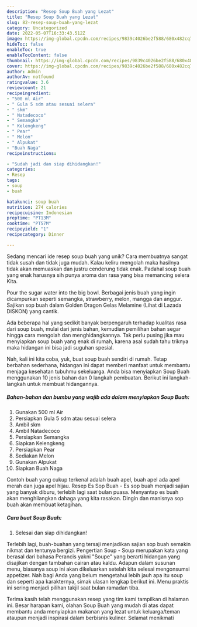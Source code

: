 ```yaml
---
description: "Resep Soup Buah yang Lezat"
title: "Resep Soup Buah yang Lezat"
slug: 82-resep-soup-buah-yang-lezat
category: Uncategorized
date: 2022-05-07T16:33:43.512Z
image: https://img-global.cpcdn.com/recipes/9839c4026be2f588/680x482cq70/soup-buah-foto-resep-utama.jpg
hideToc: false
enableToc: true
enableTocContent: false
thumbnail: https://img-global.cpcdn.com/recipes/9839c4026be2f588/680x482cq70/soup-buah-foto-resep-utama.jpg
cover: https://img-global.cpcdn.com/recipes/9839c4026be2f588/680x482cq70/soup-buah-foto-resep-utama.jpg
author: Admin
authorAv: notfound
ratingvalue: 3.6
reviewcount: 21
recipeingredient:
- "500 ml Air"
- " Gula 5 sdm atau sesuai selera"
- " skm"
- " Natadecoco"
- " Semangka"
- " Kelengkeng"
- " Pear"
- " Melon"
- " Alpukat"
- "Buah Naga"
recipeinstructions:

- "Sudah jadi dan siap dihidangkan!"
categories:
- Resep
tags:
- soup
- buah

katakunci: soup buah 
nutrition: 274 calories
recipecuisine: Indonesian
preptime: "PT13M"
cooktime: "PT57M"
recipeyield: "1"
recipecategory: Dinner

---
```





Sedang mencari ide resep soup buah yang unik? Cara membuatnya sangat tidak susah dan tidak juga mudah. Kalau keliru mengolah maka hasilnya tidak akan memuaskan dan justru cenderung tidak enak. Padahal soup buah yang enak harusnya sih punya aroma dan rasa yang bisa memancing selera Kita.





Pour the sugar water into the big bowl. Berbagai jenis buah yang ingin dicampurkan seperti semangka, strawberry, melon, mangga dan anggur. Sajikan sop buah dalam Golden Dragon Gelas Melamine (Lihat di Lazada DISKON) yang cantik.

Ada beberapa hal yang sedikit banyak berpengaruh terhadap kualitas rasa dari soup buah, mulai dari jenis bahan, kemudian pemilihan bahan segar hingga cara mengolah dan menghidangkannya. Tak perlu pusing jika mau menyiapkan soup buah yang enak di rumah, karena asal sudah tahu triknya maka hidangan ini bisa jadi suguhan spesial.






Nah, kali ini kita coba, yuk, buat soup buah sendiri di rumah. Tetap berbahan sederhana, hidangan ini dapat memberi manfaat untuk membantu menjaga kesehatan tubuhmu sekeluarga. Anda bisa menyiapkan Soup Buah menggunakan 10 jenis bahan dan 0 langkah pembuatan. Berikut ini langkah-langkah untuk membuat hidangannya.

<!--inarticleads1-->

##### Bahan-bahan dan bumbu yang wajib ada dalam menyiapkan Soup Buah:

1. Gunakan 500 ml Air
1. Persiapkan  Gula 5 sdm atau sesuai selera
1. Ambil  skm
1. Ambil  Natadecoco
1. Persiapkan  Semangka
1. Siapkan  Kelengkeng
1. Persiapkan  Pear
1. Sediakan  Melon
1. Gunakan  Alpukat
1. Siapkan Buah Naga


Contoh buah yang cukup terkenal adalah buah apel, buah apel ada apel merah dan juga apel hijau. Resep Es Sop Buah - Es sop buah menjadi sajian yang banyak diburu, terlebih lagi saat bulan puasa. Menyantap es buah akan menghilangkan dahaga yang kita rasakan. Dingin dan manisnya sop buah akan membuat ketagihan. 

<!--inarticleads2-->

##### Cara buat Soup Buah:


1. Selesai dan siap dihidangkan!

Terlebih lagi, buah-buahan yang tersaji menjadikan sajian sop buah semakin nikmat dan tentunya bergizi. Pengertian Soup - Soup merupakan kata yang berasal dari bahasa Perancis yakni &#34;Soupe&#34; yang berarti hidangan yang disajikan dengan tambahan cairan atau kaldu. Adapun dalam susunan menu, biasanya soup ini akan dikeluarkan setelah kita selesai mengonsumsi appetizer. Nah bagi Anda yang belum mengetahui lebih jauh apa itu soup dan seperti apa karakternya, simak ulasan lengkap berikut ini. Menu praktis ini sering menjadi pilihan takjil saat bulan ramadan tiba. 

Terima kasih telah menggunakan resep yang tim kami tampilkan di halaman ini. Besar harapan kami, olahan Soup Buah yang mudah di atas dapat membantu anda menyiapkan makanan yang lezat untuk keluarga/teman ataupun menjadi inspirasi dalam berbisnis kuliner. Selamat menikmati
